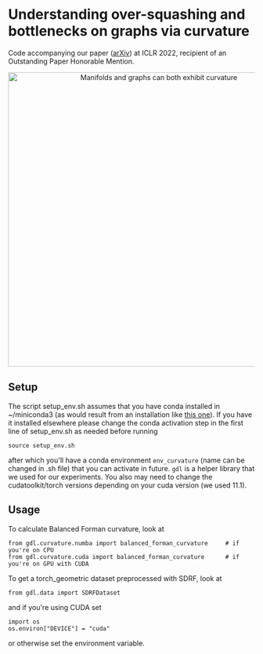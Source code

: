 # Understanding over-squashing and bottlenecks on graphs via curvature
Code accompanying our paper ([arXiv](https://arxiv.org/abs/2111.14522)) at ICLR 2022, recipient of an Outstanding Paper Honorable Mention.

<p align="center">
  <img width="600" align="center" alt="Manifolds and graphs can both exhibit curvature" src="https://user-images.githubusercontent.com/34721006/167724021-588b9903-795e-4de8-a4ca-88d2ce7e514f.png">
</p>

## Setup
The script setup_env.sh assumes that you have conda installed in ~/miniconda3 (as would result from an installation like [this one](https://waylonwalker.com/install-miniconda/)). If you have it installed elsewhere please change the conda activation step in the first line of setup_env.sh as needed before running
```
source setup_env.sh
```
after which you'll have a conda environment `env_curvature` (name can be changed in .sh file) that you can activate in future. `gdl` is a helper library that we used for our experiments. You also may need to change the cudatoolkit/torch versions depending on your cuda version (we used 11.1).

## Usage
To calculate Balanced Forman curvature, look at
```
from gdl.curvature.numba import balanced_forman_curvature     # if you're on CPU
from gdl.curvature.cuda import balanced_forman_curvature      # if you're on GPU with CUDA
```
To get a torch_geometric dataset preprocessed with SDRF, look at
```
from gdl.data import SDRFDataset
```
and if you're using CUDA set
```
import os
os.environ["DEVICE"] = "cuda"
```
or otherwise set the environment variable.
